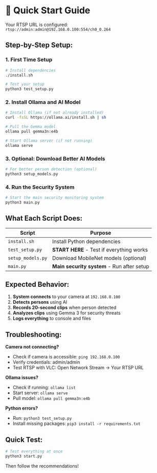 # 🚀 Quick Start Guide

Your RTSP URL is configured: `rtsp://admin:admin@192.168.0.100:554/ch0_0.264`

## Step-by-Step Setup:

### 1. First Time Setup
```bash
# Install dependencies
./install.sh

# Test your setup
python3 test_setup.py
```

### 2. Install Ollama and AI Model
```bash
# Install Ollama (if not already installed)
curl -fsSL https://ollama.ai/install.sh | sh

# Pull the Gemma model
ollama pull gemma3n:e4b

# Start Ollama server (if not running)
ollama serve
```

### 3. Optional: Download Better AI Models
```bash
# For better person detection (optional)
python3 setup_models.py
```

### 4. Run the Security System
```bash
# Start the main security monitoring system
python3 main.py
```

## What Each Script Does:

| Script | Purpose |
|--------|---------|
| `install.sh` | Install Python dependencies |
| `test_setup.py` | **START HERE** - Test if everything works |
| `setup_models.py` | Download MobileNet models (optional) |
| `main.py` | **Main security system** - Run after setup |

## Expected Behavior:

1. **System connects** to your camera at `192.168.0.100`
2. **Detects persons** using AI
3. **Records 20-second clips** when person detected
4. **Analyzes clips** using Gemma 3 for security threats
5. **Logs everything** to console and files

## Troubleshooting:

**Camera not connecting?**
- Check if camera is accessible: `ping 192.168.0.100`
- Verify credentials: admin/admin
- Test RTSP with VLC: Open Network Stream → Your RTSP URL

**Ollama issues?**
- Check if running: `ollama list`
- Start server: `ollama serve`
- Pull model: `ollama pull gemma3n:e4b`

**Python errors?**
- Run: `python3 test_setup.py`
- Install missing packages: `pip3 install -r requirements.txt`

## Quick Test:
```bash
# Test everything at once
python3 start.py
```

Then follow the recommendations!
